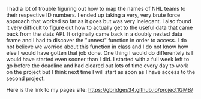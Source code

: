 I had a lot of trouble figuring out how to map the names of NHL teams to their respective ID numbers. I ended up taking a very, very brute force approach that worked so far as it goes but was very inelegant. I also found it very difficult to figure out how to actually get to the useful data that came back from the stats API. It originally came back in a doubly nested data frame and I had to discover the "unnest" function in order to access. I do not believe we worried about this function in class and I do not know how else I would have gotten that job done. One thing I would do differentely is I would have started even sooner than I did. I started with a full week left to go before the deadline and had cleared out lots of time every day to work on the project but I think next time I will start as soon as I have access to the second project.

Here is the link to my pages site: https://gbridges34.github.io/project1GMB/
